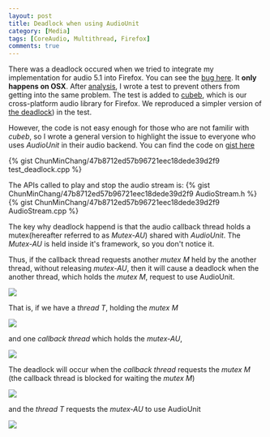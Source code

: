 ```yaml
---
layout: post
title: Deadlock when using AudioUnit
category: [Media]
tags: [CoreAudio, Multithread, Firefox]
comments: true
---
```

There was a deadlock occured when we tried to integrate my implementation
for audio 5.1 into Firefox.
You can see the [bug here](https://bugzilla.mozilla.org/show_bug.cgi?id=1337805).
It __only happens on OSX__.
After [analysis](https://bugzilla.mozilla.org/show_bug.cgi?id=1350511#c1),
I wrote a test to prevent others from getting into the same problem.
The test is added to [cubeb](https://github.com/ChunMinChang/cubeb),
which is our cross-platform audio library for Firefox.
We reproduced a simpler version of [the deadlock](https://github.com/ChunMinChang/cubeb/blob/8939c0d168a27b1d5047779caad46835ca4651b9/test/test_deadlock.cpp#L1-L43))
in the test.

However, the code is not easy enough for those who are not familir with _cubeb_,
so I wrote a general version to highlight the issue to
everyone who uses _AudioUnit_ in their audio backend.
You can find the code on [gist here](https://gist.github.com/ChunMinChang/47b8712ed57b96721eec18dede39d2f9)

{% gist ChunMinChang/47b8712ed57b96721eec18dede39d2f9 test_deadlock.cpp %}

The APIs called to play and stop the audio stream is:
{% gist ChunMinChang/47b8712ed57b96721eec18dede39d2f9 AudioStream.h %}
{% gist ChunMinChang/47b8712ed57b96721eec18dede39d2f9 AudioStream.cpp %}

The key why deadlock happend is that
the audio callback thread holds a mutex(hereafter referred to as _Mutex-AU_)
shared with _AudioUnit_.
The _Mutex-AU_ is held inside it's framework, so you don't notice it.

Thus, if the callback thread requests another _mutex M_ held by the another
thread, without releasing _mutex-AU_, then it will cause a deadlock when the
another thread, which holds the _mutex M_, request to use AudioUnit.


![](https://gist.githubusercontent.com/ChunMinChang/47b8712ed57b96721eec18dede39d2f9/raw/e27ea5d4fcee8cfd58acbdea09e90a40a4cfe5e1/deadlock.gif)


That is,
if we have a _thread T_, holding the _mutex M_

![](https://gist.githubusercontent.com/ChunMinChang/47b8712ed57b96721eec18dede39d2f9/raw/e27ea5d4fcee8cfd58acbdea09e90a40a4cfe5e1/deadlock-1.png)

and one _callback thread_ which holds the _mutex-AU_,

![](https://gist.githubusercontent.com/ChunMinChang/47b8712ed57b96721eec18dede39d2f9/raw/e27ea5d4fcee8cfd58acbdea09e90a40a4cfe5e1/deadlock-2.png)

The deadlock will occur when the _callback thread_ requests the _mutex M_
(the callback thread is blocked for waiting the _mutex M_)

![](https://gist.githubusercontent.com/ChunMinChang/47b8712ed57b96721eec18dede39d2f9/raw/e27ea5d4fcee8cfd58acbdea09e90a40a4cfe5e1/deadlock-3.png)

and the _thread T_ requests the _mutex-AU_ to use AudioUnit

![](https://gist.githubusercontent.com/ChunMinChang/47b8712ed57b96721eec18dede39d2f9/raw/e27ea5d4fcee8cfd58acbdea09e90a40a4cfe5e1/deadlock-4.png)